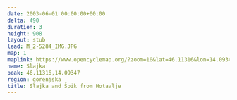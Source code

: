```yaml
---
date: 2003-06-01 00:00:00+00:00
delta: 490
duration: 3
height: 908
layout: stub
lead: M_2-5284_IMG.JPG
map: 1
maplink: https://www.opencyclemap.org/?zoom=10&lat=46.11316&lon=14.09347&layers=B0000
name: Slajka
peak: 46.11316,14.09347
region: gorenjska
title: Slajka and Špik from Hotavlje
---
```

